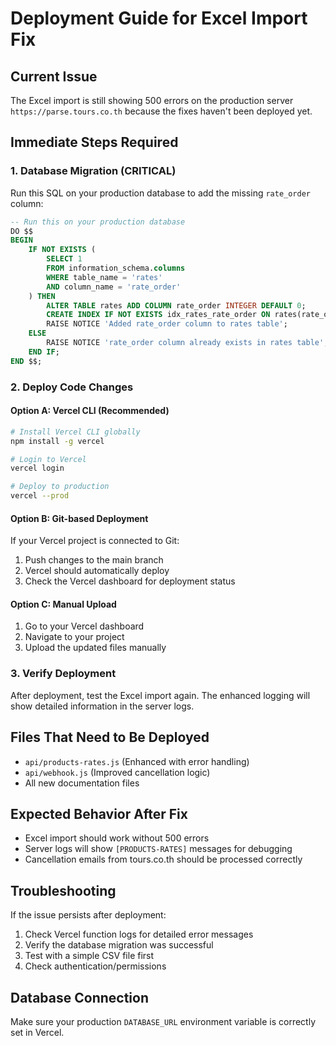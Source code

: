 # Deployment Guide for Excel Import Fix

## Current Issue
The Excel import is still showing 500 errors on the production server `https://parse.tours.co.th` because the fixes haven't been deployed yet.

## Immediate Steps Required

### 1. Database Migration (CRITICAL)
Run this SQL on your production database to add the missing `rate_order` column:

```sql
-- Run this on your production database
DO $$ 
BEGIN
    IF NOT EXISTS (
        SELECT 1 
        FROM information_schema.columns 
        WHERE table_name = 'rates' 
        AND column_name = 'rate_order'
    ) THEN
        ALTER TABLE rates ADD COLUMN rate_order INTEGER DEFAULT 0;
        CREATE INDEX IF NOT EXISTS idx_rates_rate_order ON rates(rate_order);
        RAISE NOTICE 'Added rate_order column to rates table';
    ELSE
        RAISE NOTICE 'rate_order column already exists in rates table';
    END IF;
END $$;
```

### 2. Deploy Code Changes

#### Option A: Vercel CLI (Recommended)
```bash
# Install Vercel CLI globally
npm install -g vercel

# Login to Vercel
vercel login

# Deploy to production
vercel --prod
```

#### Option B: Git-based Deployment
If your Vercel project is connected to Git:
1. Push changes to the main branch
2. Vercel should automatically deploy
3. Check the Vercel dashboard for deployment status

#### Option C: Manual Upload
1. Go to your Vercel dashboard
2. Navigate to your project
3. Upload the updated files manually

### 3. Verify Deployment
After deployment, test the Excel import again. The enhanced logging will show detailed information in the server logs.

## Files That Need to Be Deployed
- `api/products-rates.js` (Enhanced with error handling)
- `api/webhook.js` (Improved cancellation logic)
- All new documentation files

## Expected Behavior After Fix
- Excel import should work without 500 errors
- Server logs will show `[PRODUCTS-RATES]` messages for debugging
- Cancellation emails from tours.co.th should be processed correctly

## Troubleshooting
If the issue persists after deployment:
1. Check Vercel function logs for detailed error messages
2. Verify the database migration was successful
3. Test with a simple CSV file first
4. Check authentication/permissions

## Database Connection
Make sure your production `DATABASE_URL` environment variable is correctly set in Vercel. 